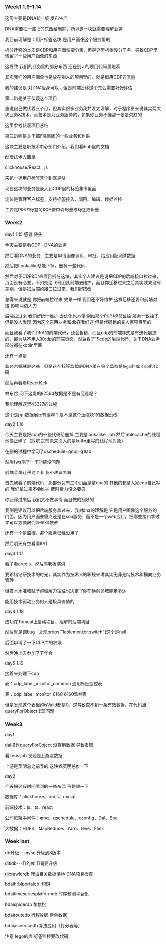 ### Week1  1.9-1.14

这周主要是DNA新一版 发布生产

DNA需要把一些旧的东西给删除，所以这一块就需要理解业务

我目前理解是：用户标签这块 是用户画像这个服务里的

拆分迁移的本质是CDP和用户画像要分离，但是这里拆得没分干净，导致CDP里残留了一些用户画像的东西

这导致 我们的业务里的部分东西 还在别人的项目代码里跑着

其实我们的用户画像也是放在别人的项目里的，就是借用CDP的流量

我的建议是 对DNA瘦身可以，但是前端迁移这个东西需要好好评估



第二趴是关于伏羲这个项目

虽说自己做伏羲三个月，但其实很多业务我并没太理解，对于程序员来说其实两大块业务&技术，而技术是为业务服务的，如果你业务不懂那一定是欠缺的

这里参考伏羲项目总结



第三趴呢是关于部门&集团的一些业务和体系

这块主要是听技术中心部门介绍，我们看ihub里的文档



然后技术方面是

clickhouse/React、js



来扒一扒用户标签这个到底是啥

现在这块的业务是嵌入到CDP里的标签集市里面

定位是管理客户标签，支持标签接入、调用、编辑、数据监控

主要是P0/P1标签的SOA接口调用量与标签更新量



### Week2 

day1 1.15 感冒 昏头

今天主要是看CDP、DNA的业务

然后看DNA的业务、主要是申请画像调用、审批、给应用配测试数据

然后把Lookalike功能下掉，删掉一些代码



然后对于CDP&DNA项目拆分这块，其实个人建议是说把CDP的后端接口拉过来，页面没有必要，不如交给飞哥团队前端去维护，而且你迁移过来之后其实效果没有差别，但是把后端的接口拉过来，我们好技改

总得来说就是 你把前端拉过来 效果一样 我们还不好维护 这样迁移还要和前端对接 影响两边人力

后端拉过来 我们好统一维护 去优化也方便 例如那个P0P1标签监控 服务一致挂了 但是没人发现 因为这个东西业务和db在我们这 但是代码跑的是人家项目里的



而且我看了我们DNA的前端代码，还会报错，而且cdp的前端样式是有迭代痕迹的，那为啥不用人家cdp的前端页面，然后看了下cdp的后端代码，关于DNA业务部分都在kotlin里面



还有一点是



业务大概就是这些，但是这个标签监控是DNA里有嘛？监控是lego的库 cdp的代码 



然后再看看React和ck



林东煜 问下这里的82564数据是不是有问题呢？

我能理解这里43327的过程

这个是ppt数据展示有误嘛？是不是这个压缩块1的数据没改



day2 1.16

今天主要是把cdp的一些代码给删掉 主要是lookalike+job 然后tablecache的线程池换正确了（踩坑 之前原来引入的是kotlin里写的线程池对象）

在删的过程中学习了qschedule+qmq+gitlab

然后fws测了一下功能没问题



前端菜单迁移这个事 我不建议去做

首先我看了前端代码：那部分只有三个页面是拿dna的  其他的都是人家cdp自己写的 我们拿过来不会维护 费时费力没必要的

你迁移过来后 我们又不做事情 而且做的挺好的

我倒是建议可以把后端服务拿过来，我对dna的理解是 它是用户画像这个服务的门面，因为用户画像重点还是在soa服务，而不是一个web应用，把哪些接口拿过来可以方便我们管理 做技改



还有一个是监控，那个服务已经没用了



然后明天有空看看BAT



day3  1.17

看了看credis，然后熊老板演讲

要珍惜钻研技术的时光，其实作为技术人的职规来讲其实无非是纯技术和横向业务管理

但技术水准和赋予的理解力往往也决定了你在横向领域能走多远

能用技术驱动业务的人是极具价值的



day4 1.18

成功在Tomcat上启动项目，理解前后端项目

然后就是调bug：发现props["lablemonitor.switch"]这个是null

后面申请了一下CDP库的权限

然后晚上去参加了下年会



day5 1.19

接着来处理下cdp

表：cdp_label_monitor_common 通用标签监控表

表：cdp_label_monitor_6160 6160监控表

但是发现这个表里的isVaild都是0，这导致查不到一条有效数据，在代码里queryForObject出现问题





### Week3

day1

dal操作queryForObject 没查到数据 导致报错

看zeus job 发现是上游没数据



上游是英明总之前弄的 这块找英明总推一下



day2

今天把这段时间看到的一些东西 再整理一下

数据库：clickhouse、redis、mysql

前端技术：js、ts、react

公司框架中间件：qmq、qschedule、qconfig、Dal、Soa

大数据：HDFS、MapReduce、Yarn、Hive、Flink



### Week last

db升级-- mysql升级到8版本

ditidb---TI的库   TI需要升级

dicrawlerdb 爬虫相关数据落地   DNA项目检查

bdaihrbiportaldb HRBI 

bdaitimeseriesplatformdb 时序预测平台化

bdaispiderdb 黎俊松

bdairoutedb 行程数据 榜单数据

bdaiaiservicedb 算法应用（打分器等）



注意 lego的库 标签监控要改代码

















